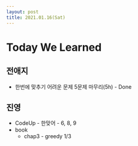 ```yaml
---
layout: post
title: 2021.01.16(Sat)
---
```

# Today We Learned

## 전애지

- 한번에 맞추기 어려운 문제 5문제 마무리(5h) - Done

## 진영

- CodeUp - 한맞어 - 6, 8, 9
- book
  - chap3 - greedy 1/3

